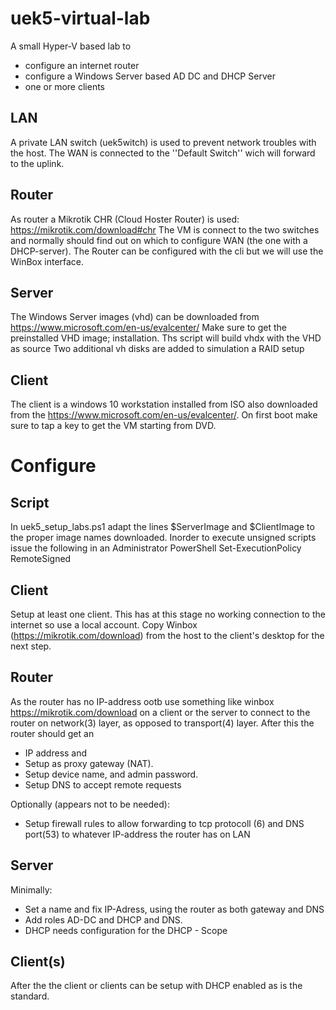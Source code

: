 # uek5-virtual-lab
A small Hyper-V based lab to 
* configure an internet router
* configure a Windows Server based AD DC and DHCP Server
* one or more clients

## LAN
A private LAN switch (uek5witch) is used to prevent network troubles with the host. The WAN is connected to the ''Default Switch'' wich will forward to the uplink. 

## Router
As router a Mikrotik CHR (Cloud Hoster Router) is used: https://mikrotik.com/download#chr
The VM is connect to the two switches and normally should find out on which to configure WAN (the one with a DHCP-server). The Router can be configured with the cli but we will use the WinBox interface.

## Server
The Windows Server images (vhd) can be downloaded from https://www.microsoft.com/en-us/evalcenter/ Make sure to get the preinstalled VHD image; installation. Ths script will build vhdx with the VHD as source
Two additional vh disks are added to simulation a RAID setup

## Client
The client is a windows 10 workstation installed from ISO also downloaded from the https://www.microsoft.com/en-us/evalcenter/. On first boot make sure to tap a key to get the VM starting from DVD.

# Configure
## Script
In uek5_setup_labs.ps1 adapt the lines $ServerImage and $ClientImage to the proper image names downloaded. Inorder to execute unsigned scripts issue the following in an Administrator PowerShell
    Set-ExecutionPolicy RemoteSigned

## Client
Setup at least one client. This has at this stage no working connection to the internet so use a local account. Copy Winbox (https://mikrotik.com/download) from the host to the client's desktop for the next step.

## Router
As the router has no IP-address ootb use something like winbox https://mikrotik.com/download on a client or the server to connect to the router on network(3) layer, as opposed to transport(4) layer. After this the router should get an 
* IP address and
* Setup as proxy gateway (NAT).
* Setup device name, and admin password.
* Setup DNS to accept remote requests

Optionally (appears not to be needed):
* Setup firewall rules to allow forwarding to tcp protocoll (6) and DNS port(53) to whatever IP-address the router has on LAN

## Server
Minimally:
* Set a name and fix IP-Adress, using the router as both gateway and DNS
* Add roles AD-DC and DHCP and DNS. 
* DHCP needs configuration for the DHCP - Scope

## Client(s)
After the the client or clients can be setup with DHCP enabled as is the standard. 
